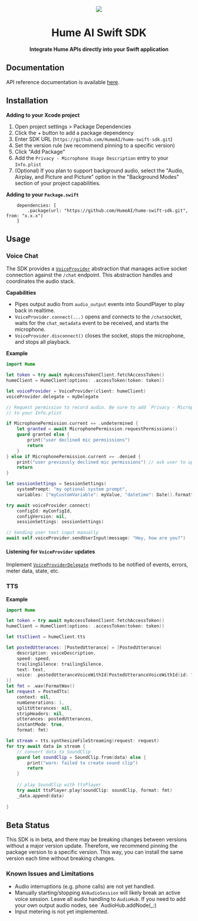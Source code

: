 <div align="center">
  <img src="https://storage.googleapis.com/hume-public-logos/hume/hume-banner.png">
  <h1>Hume AI Swift SDK</h1>

  <p>
    <strong>Integrate Hume APIs directly into your Swift application</strong>
  </p>
</div>

## Documentation

API reference documentation is available [here](https://dev.hume.ai/reference/).

## Installation

**Adding to your Xcode project**
1. Open project settings > Package Dependencies
2. Click the + button to add a package dependency
3. Enter SDK URL (`https://github.com/HumeAI/hume-swift-sdk.git`)
4. Set the version rule (we recommend pinning to a specific version)
5. Click "Add Package"
6. Add the `Privacy - Microphone Usage Description` entry to your `Info.plist`
7. (Optional) If you plan to support background audio, select the "Audio, Airplay, and Picture and Picture" option in the "Background Modes" section of your project capabilities.

**Adding to your `Package.swift`**

```
    dependencies: [
        .package(url: "https://github.com/HumeAI/hume-swift-sdk.git", from: "x.x.x")
    ]
```

## Usage

### Voice Chat

The SDK provides a [`VoiceProvider`](Sources/Hume/Widget/VoiceProvider/VoiceProvider.swift) abstraction that manages active socket connection against the `/chat` endpoint. This abstraction handles and coordinates the audio stack.

**Capabilities**
- Pipes output audio from `audio_output` events into SoundPlayer to play back in realtime.
- `VoiceProvider.connect(...)` opens and connects to the `/chat`socket, waits for the `chat_metadata` event to be received, and starts the microphone. 
- `VoiceProvider.disconnect()` closes the socket, stops the microphone, and stops all playback.

**Example**
```swift
import Hume

let token = try await myAccessTokenClient.fetchAccessToken()
humeClient = HumeClient(options: .accessToken(token: token))

let voiceProvider = VoiceProvider(client: humeClient)
voiceProvider.delegate = myDelegate

// Request permission to record audio. Be sure to add `Privacy - Microphone Usage Description`
// to your Info.plist

if MicrophonePermission.current == .undetermined {
    let granted = await MicrophonePermission.requestPermissions()
    guard granted else {
        print("user declined mic permsissions")
        return 
    }
} else if MicrophonePermission.current == .denied {
    print("user previously declined mic permissions") // ask user to update in settings
    return 
}

let sessionSettings = SessionSettings(
    systemPrompt: "my optional system prompt",
    variables: ["myCustomVariable": myValue, "datetime": Date().formattedForSessionSettings()])

try await voiceProvider.connect(
    configId: myConfigId,
    configVersion: nil,
    sessionSettings: sessionSettings)

// Sending user text input manually
await self.voiceProvider.sendUserInput(message: "Hey, how are you?")
```

#### Listening for `VoiceProvider` updates
Implement [`VoiceProviderDelegate`](Sources/Hume/Widget/VoiceProvider/VoiceProviderDelegate.swift) methods to be notified of events, errors, meter data, state, etc.  


### TTS

**Example**
```swift
import Hume

let token = try await myAccessTokenClient.fetchAccessToken()
humeClient = HumeClient(options: .accessToken(token: token))

let ttsClient = humeClient.tts

let postedUtterances: [PostedUtterance] = [PostedUtterance(
    description: voiceDescription,
    speed: speed,
    trailingSilence: trailingSilence,
    text: text,
    voice: .postedUtteranceVoiceWithId(PostedUtteranceVoiceWithId(id: "<config ID>", provider: .humeAi))
)]
let fmt = .wav(FormatWav()
let request = PostedTts(
    context: nil,
    numGenerations: 1,
    splitUtterances: nil,
    stripHeaders: nil,
    utterances: postedUtterances,
    instantMode: true,
    format: fmt)

let stream = tts.synthesizeFileStreaming(request: request)
for try await data in stream {
    // convert data to SoundClip
    guard let soundClip = SoundClip.from(data) else {
        print("warn: failed to create sound clip")
        return
    }
            
    // play SoundClip with ttsPlayer
    try await ttsPlayer.play(soundClip: soundClip, format: fmt)
    _data.append(data)
    
}
```


## Beta Status
This SDK is in beta, and there may be breaking changes between versions without a major 
version update. Therefore, we recommend pinning the package version to a specific version. 
This way, you can install the same version each time without breaking changes.

### Known Issues and Limitations
- Audio interruptions (e.g. phone calls) are not yet handled.
- Manually starting/stopping `AVAudioSession` will likely break an active voice session. Leave all audio handling to `AudioHub`. If you need to add your own output audio nodes, see `AudioHub.addNode(_:)
- Input metering is not yet implemented.
